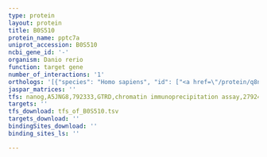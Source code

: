 ```yaml
---
type: protein
layout: protein
title: B0S510
protein_name: pptc7a
uniprot_accession: B0S510
ncbi_gene_id: '-'
organism: Danio rerio
function: target gene
number_of_interactions: '1'
orthologs: '[{"species": "Homo sapiens", "id": ["<a href=\"/protein/q8ni37\">Q8NI37</a>"]}, {"species": "Mus musculus", "id": ["<a href=\"/protein/q6nve9\">Q6NVE9</a>"]}, {"species": "Rattus norvegicus", "id": ["<a href=\"/protein/d4a520\">D4A520</a>"]}, {"species": "Drosophila melanogaster", "id": ["<a href=\"/protein/q9w0e2\">Q9W0E2</a>"]}, {"species": "Caenorhabditis elegans", "id": ["<a href=\"/protein/o18183\">O18183</a>"]}, {"species": "Saccharomyces cerevisiae", "id": ["<a href=\"/protein/p38797\">P38797</a>"]}]'
jaspar_matrices: ''
tfs: nanog,A5JNG8,792333,GTRD,chromatin immunoprecipitation assay,27924024%5Buid%5D,No
targets: ''
tfs_download: tfs_of_B0S510.tsv
targets_download: ''
bindingSites_download: ''
binding_sites_ls: ''

---
```


